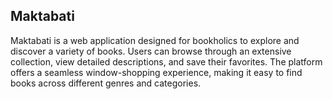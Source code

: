 Maktabati 
---

Maktabati is a web application designed for bookholics to explore and discover a variety of books. Users can browse through an extensive collection, view detailed descriptions, and save their favorites. The platform offers a seamless window-shopping experience, making it easy to find books across different genres and categories.
